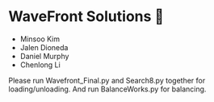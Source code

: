 # WaveFront Solutions 🌊

- Minsoo Kim
- Jalen Dioneda
- Daniel Murphy
- Chenlong Li

Please run Wavefront_Final.py and Search8.py together for loading/unloading. And run BalanceWorks.py for balancing.
